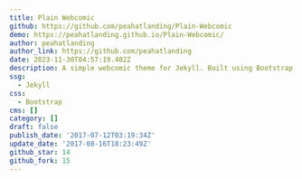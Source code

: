 ```yaml
---
title: Plain Webcomic
github: https://github.com/peahatlanding/Plain-Webcomic
demo: https://peahatlanding.github.io/Plain-Webcomic/
author: peahatlanding
author_link: https://github.com/peahatlanding
date: 2023-11-30T04:57:19.402Z
description: A simple webcomic theme for Jekyll. Built using Bootstrap.
ssg:
  - Jekyll
css:
  - Bootstrap
cms: []
category: []
draft: false
publish_date: '2017-07-12T03:19:34Z'
update_date: '2017-08-16T18:23:49Z'
github_star: 14
github_fork: 15
---
```


